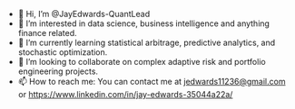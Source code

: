 - 👋 Hi, I’m @JayEdwards-QuantLead
- 👀 I’m interested in data science, business intelligence and anything finance related.
- 🌱 I’m currently learning statistical arbitrage, predictive analytics, and stochastic optimization.
- 💞️ I’m looking to collaborate on complex adaptive risk and portfolio engineering projects.
- 📫 How to reach me: You can contact me at jedwards11236@gmail.com or https://www.linkedin.com/in/jay-edwards-35044a22a/

<!---
JayEdwards-QuantLead/JayEdwards-QuantLead is a ✨ special ✨ repository because its `README.md` (this file) appears on your GitHub profile.
You can click the Preview link to take a look at your changes.
--->
